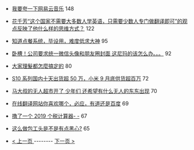 - [我要夸一下网易云音乐](https://www.v2ex.com/t/546428) 148
- [花千芳“这个国家不需要大多数人学英语，只需要少数人专门做翻译即可”的观点反映了他什么样的思维方式？](https://www.v2ex.com/t/546458) 122
- [知道点餐系统，毕设用，难度低求大神](https://www.v2ex.com/t/546395) 95
- [卧槽！公司要求统一微信头像和朋友圈封面 这尼玛的该怎么办。。。](https://www.v2ex.com/t/546491) 92
- [大家理髮都怎麼搞定的](https://www.v2ex.com/t/546351) 80
- [S10 系列国内十天出货超 50 万，小米 9 月底供货超百万](https://www.v2ex.com/t/546541) 72
- [马大叔的无人超市开了 少年们 还希望有什么无人的东东出现](https://www.v2ex.com/t/546444) 70
- [在线翻译网站你喜欢哪个，必应，有道还是百度](https://www.v2ex.com/t/546461) 69
- [撸了一个 2019 个税计算器- -](https://www.v2ex.com/t/546386) 67
- [这么做包工头是不是有点黑心?](https://www.v2ex.com/t/546521) 65

-   [ < 上一页 ](https://github.com/able8/v2ex-hot-record/blob/master/2019-03-19.md) -------- [ 下一页 > ](https://github.com/able8/v2ex-hot-record/blob/master/2019-03-21.md)
